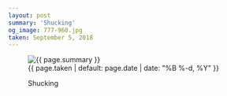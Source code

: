 ```yaml
---
layout: post
summary: 'Shucking'
og_image: 777-960.jpg
taken: September 5, 2018
---
```


<figure class="post">
<img alt="{{ page.summary }}" sizes="(min-width: 700px) 50vw, calc(100vw - 2rem)" src="{{ site.assets_url }}/777-480.jpg" srcset="{{ site.assets_url }}/777-240.jpg 240w, {{ site.assets_url }}/777-480.jpg 480w, {{ site.assets_url }}/777-720.jpg 720w, {{ site.assets_url }}/777-960.jpg 960w"/>
<figcaption>
<time>{{ page.taken | default: page.date | date: "%B %-d, %Y" }}</time>
<p>Shucking</p>
</figcaption>
</figure>
